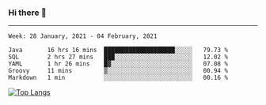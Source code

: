 ### Hi there 👋
---
<!--START_SECTION:waka-->
```text
Week: 28 January, 2021 - 04 February, 2021

Java       16 hrs 16 mins  ████████████████████░░░░░   79.73 % 
SQL        2 hrs 27 mins   ███░░░░░░░░░░░░░░░░░░░░░░   12.02 % 
YAML       1 hr 26 mins    █▓░░░░░░░░░░░░░░░░░░░░░░░   07.08 % 
Groovy     11 mins         ▒░░░░░░░░░░░░░░░░░░░░░░░░   00.94 % 
Markdown   1 min           ░░░░░░░░░░░░░░░░░░░░░░░░░   00.16 % 
```
<!--END_SECTION:waka-->

[![Top Langs](https://github-readme-stats.vercel.app/api/top-langs/?username=HyunAh-iia&layout=compact)](https://github.com/anuraghazra/github-readme-stats)
<!--
**HyunAh-iia/HyunAh-iia** is a ✨ _special_ ✨ repository because its `README.md` (this file) appears on your GitHub profile.

Here are some ideas to get you started:

- 🔭 I’m currently working on ...
- 🌱 I’m currently learning ...
- 👯 I’m looking to collaborate on ...
- 🤔 I’m looking for help with ...
- 💬 Ask me about ...
- 📫 How to reach me: ...
- 😄 Pronouns: ...
- ⚡ Fun fact: ...
-->
